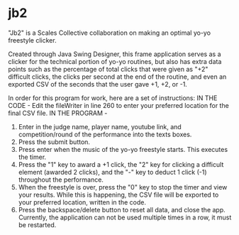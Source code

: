 # jb2

"Jb2" is a Scales Collective collaboration on making an optimal yo-yo freestyle clicker.

Created through Java Swing Designer, this frame application serves as a clicker for the technical portion of yo-yo routines, but also has extra data points such as the percentage of total clicks that were given as "+2" difficult clicks, the clicks per second at the end of the routine, and even an exported CSV of the seconds that the user gave +1, +2, or -1. 

In order for this program for work, here are a set of instructions:
IN THE CODE - 
Edit the fileWriter in line 260 to enter your preferred location for the final CSV file.
IN THE PROGRAM - 
1) Enter in the judge name, player name, youtube link, and competition/round of the performance into the texts boxes. 
2) Press the submit button.
3) Press enter when the music of the yo-yo freestyle starts. This executes the timer.
4) Press the "1" key to award a +1 click, the "2" key for clicking a difficult element (awarded 2 clicks), and the "-" key to deduct 1 click (-1) throughout the performance.
5) When the freestyle is over, press the "0" key to stop the timer and view your results. While this is happening, the CSV file will be exported to your preferred location, written in the code. 
6) Press the backspace/delete button to reset all data, and close the app. Currently, the application can not be used multiple times in a row, it must be restarted.
